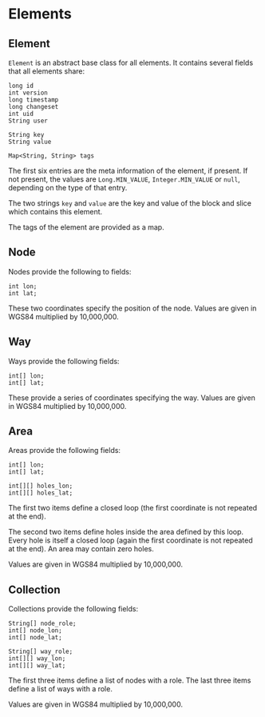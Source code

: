 # Elements

## Element

`Element` is an abstract base class for all elements. It contains
several fields that all elements share:

    long id
    int version
    long timestamp
    long changeset
    int uid
    String user

    String key
    String value

    Map<String, String> tags

The first six entries are the meta information of the element, if
present. If not present, the values are `Long.MIN_VALUE`,
`Integer.MIN_VALUE` or `null`, depending on the type of that entry.

The two strings `key` and `value` are the key and value of the block
and slice which contains this element.

The tags of the element are provided as a map.

## Node

Nodes provide the following to fields:

    int lon;
    int lat;

These two coordinates specify the position of the node. Values are
given in WGS84 multiplied by 10,000,000.

## Way

Ways provide the following fields:

    int[] lon;
    int[] lat;

These provide a series of coordinates specifying the way. Values are
given in WGS84 multiplied by 10,000,000.

## Area

Areas provide the following fields:

    int[] lon;
    int[] lat;

    int[][] holes_lon;
    int[][] holes_lat;

The first two items define a closed loop (the first coordinate is not
repeated at the end).

The second two items define holes inside the area defined by this
loop. Every hole is itself a closed loop (again the first coordinate
is not repeated at the end). An area may contain zero holes.

Values are given in WGS84 multiplied by 10,000,000.

## Collection

Collections provide the following fields:

    String[] node_role;
    int[] node_lon;
    int[] node_lat;

    String[] way_role;
    int[][] way_lon;
    int[][] way_lat;

The first three items define a list of nodes with a role. The last
three items define a list of ways with a role.

Values are given in WGS84 multiplied by 10,000,000.
